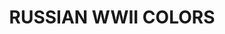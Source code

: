 ---
title: "RUSSIAN WWII COLORS"
price: "TBA"
desc: "Opis nije dostupan"
img_path: "/assets/img/A.MIG-7136.jpg"
brand: AMMO
available: true
cat: "acrylics"
subcat: "ACRYLIC SMART SETS"
subsubcat: "SS"
---